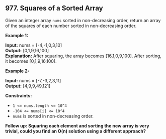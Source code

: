 ## 977. Squares of a Sorted Array

Given an integer array ``nums`` sorted in non-decreasing order, return an array of the squares of each number sorted in non-decreasing order.


**Example 1:**

**Input:** nums = [-4,-1,0,3,10]  <br>
**Output:** [0,1,9,16,100]  <br>
**Explanation:** After squaring, the array becomes [16,1,0,9,100].
After sorting, it becomes [0,1,9,16,100].

**Example 2:**

**Input:** nums = [-7,-3,2,3,11] <br>
**Output:** [4,9,9,49,121] <br>

**Constraints:**

- ``1 <= nums.length <= 10^4 ``
- ``-104 <= nums[i] <= 10^4 ``
- ``nums`` is sorted in non-decreasing order. 
 

__Follow up: Squaring each element and sorting the new array is very trivial, could you find an O(n) solution using a different approach?__